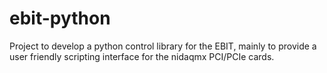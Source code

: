 # ebit-python
Project to develop a python control library for the EBIT, mainly to provide a user friendly scripting interface for the nidaqmx PCI/PCIe cards.  
